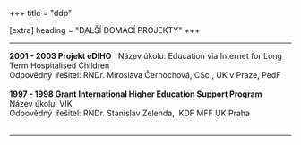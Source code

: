 +++
title = "ddp" 

[extra]
heading = "DALŠÍ DOMÁCÍ PROJEKTY"
+++

  ---------------------------------------------------------------------- ------------------------------------------------------------ ---
  **2001 - 2003 Projekt eDIHO**                                                                                                        
  Název úkolu:                                                           Education via Internet for Long Term Hospitalised Children   
  Odpovědný  řešitel:                                                    RNDr. Miroslava Černochová, CSc., UK v Praze, PedF           
                                                                                                                                      
  **1997 - 1998 Grant International Higher Education Support Program**                                                                 
  Název úkolu:                                                           VIK                                                          
  Odpovědný  řešitel:                                                    RNDr. Stanislav Zelenda,  KDF MFF UK Praha                   
                                                                                                                                      
  ---------------------------------------------------------------------- ------------------------------------------------------------ ---
